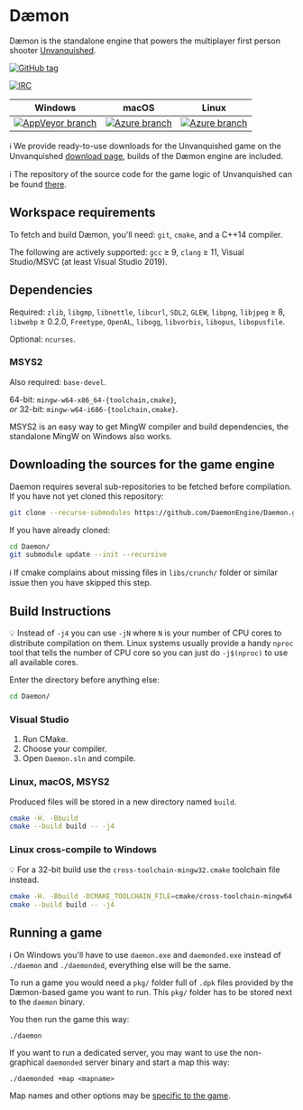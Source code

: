 # Dæmon

Dæmon is the standalone engine that powers the multiplayer first person shooter [Unvanquished](https://unvanquished.net).

[![GitHub tag](https://img.shields.io/github/tag/DaemonEngine/Daemon.svg)](https://github.com/DaemonEngine/Daemon/tags)

[![IRC](https://img.shields.io/badge/irc-%23daemon--engine%2C%23unvanquished--dev-4cc51c.svg)](https://web.libera.chat/#daemon-engine,#unvanquished-dev)

| Windows | macOS | Linux |
|---------|-----|-------|
| [![AppVeyor branch](https://img.shields.io/appveyor/ci/DolceTriade/daemon/master.svg)](https://ci.appveyor.com/project/DolceTriade/daemon/history) | [![Azure branch](https://img.shields.io/azure-devops/build/UnvanquishedDevelopment/51482765-8c0b-4b28-a82c-09554ed6887e/1/master.svg)](https://dev.azure.com/UnvanquishedDevelopment/Daemon/_build?definitionId=1) | [![Azure branch](https://img.shields.io/azure-devops/build/UnvanquishedDevelopment/51482765-8c0b-4b28-a82c-09554ed6887e/1/master.svg)](https://dev.azure.com/UnvanquishedDevelopment/Daemon/_build?definitionId=1) |

ℹ️ We provide ready-to-use downloads for the Unvanquished game on the Unvanquished [download page](https://unvanquished.net/download/), builds of the Dæmon engine are included.

ℹ️ The repository of the source code for the game logic of Unvanquished can be found [there](https://github.com/Unvanquished/Unvanquished).

## Workspace requirements

To fetch and build Dæmon, you'll need:
`git`,
`cmake`,
and a C++14 compiler.

The following are actively supported:
`gcc` ≥ 9,
`clang` ≥ 11,
Visual Studio/MSVC (at least Visual Studio 2019).

## Dependencies

Required:
`zlib`,
`libgmp`,
`libnettle`,
`libcurl`,
`SDL2`,
`GLEW`,
`libpng`,
`libjpeg` ≥ 8,
`libwebp` ≥ 0.2.0,
`Freetype`,
`OpenAL`,
`libogg`,
`libvorbis`,
`libopus`,
`libopusfile`.

Optional:
`ncurses`.

### MSYS2

Also required:
`base-devel`.

64-bit: `mingw-w64-x86_64-{toolchain,cmake}`,  
_or_ 32-bit: `mingw-w64-i686-{toolchain,cmake}`.

MSYS2 is an easy way to get MingW compiler and build dependencies, the standalone MingW on Windows also works.

## Downloading the sources for the game engine

Daemon requires several sub-repositories to be fetched before compilation. If you have not yet cloned this repository:

```sh
git clone --recurse-submodules https://github.com/DaemonEngine/Daemon.git
```

If you have already cloned:

```sh
cd Daemon/
git submodule update --init --recursive
```

ℹ️ If cmake complains about missing files in `libs/crunch/` folder or similar issue then you have skipped this step.

## Build Instructions

💡️ Instead of `-j4` you can use `-jN` where `N` is your number of CPU cores to distribute compilation on them. Linux systems usually provide a handy `nproc` tool that tells the number of CPU core so you can just do `-j$(nproc)` to use all available cores.

Enter the directory before anything else:

```sh
cd Daemon/
```

### Visual Studio

  1. Run CMake.
  2. Choose your compiler.
  3. Open `Daemon.sln` and compile.

### Linux, macOS, MSYS2

Produced files will be stored in a new directory named `build`.

```sh
cmake -H. -Bbuild
cmake --build build -- -j4
```

### Linux cross-compile to Windows

💡️ For a 32-bit build use the `cross-toolchain-mingw32.cmake` toolchain file instead.

```sh
cmake -H. -Bbuild -DCMAKE_TOOLCHAIN_FILE=cmake/cross-toolchain-mingw64.cmake
cmake --build build -- -j4
```

## Running a game

ℹ️ On Windows you'll have to use `daemon.exe` and `daemonded.exe` instead of `./daemon` and `./daemonded`, everything else will be the same.

To run a game you would need a `pkg/` folder full of `.dpk` files provided by the Dæmon-based game you want to run. This `pkg/` folder has to be stored next to the `daemon` binary.

You then run the game this way:

```
./daemon
```

If you want to run a dedicated server, you may want to use the non-graphical `daemonded` server binary and start a map this way:

```
./daemonded +map <mapname>
```

Map names and other options may be [specific to the game](https://github.com/Unvanquished/Unvanquished#configuring-the-server).